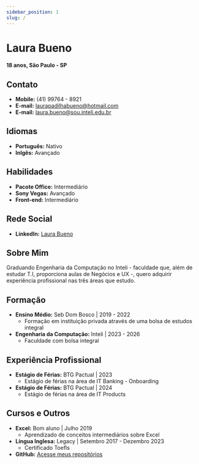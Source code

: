 ```yaml
---
sidebar_position: 1
slug: /
---
```


# Laura Bueno
#### 18 anos, São Paulo - SP

## Contato

- **Mobile:** (41) 99764 - 8921
- **E-mail:** laurapadilhabueno@hotmail.com
- **E-mail:** laura.bueno@sou.inteli.edu.br

## Idiomas
- **Português:** Nativo
- **Inlgês:** Avançado

## Habilidades
- **Pacote Office:** Intermediário
- **Sony Vegas:** Avançado
- **Front-end:** Intermediário

## Rede Social
- **LinkedIn:** [Laura Bueno](https://www.linkedin.com/in/laura-padilha-bueno-b358419a/)

## Sobre Mim

Graduando Engenharia da Computação no Inteli - faculdade que, além de estudar T.I, proporciona aulas de Negócios e UX -, quero adquirir experiência profissional nas três áreas que estudo.

## Formação
- **Ensino Médio:** Seb Dom Bosco | 2019 - 2022
  - Formação em instituição privada através de uma bolsa de estudos integral
- **Engenharia da Computação:** Inteli | 2023 - 2026
  - Faculdade com bolsa integral

## Experiência Profissional
- **Estágio de Férias:** BTG Pactual | 2023
  - Estágio de férias na área de IT Banking - Onboarding
- **Estágio de Férias:** BTG Pactual | 2024
  - Estágio de férias na área de IT Products 

## Cursos e Outros
- **Excel:** Bom aluno | Julho 2019
  - Aprendizado de conceitos intermediários sobre Excel
- **Língua Inglesa:** Legacy | Setembro 2017 - Dezembro 2023
  - Certificado Toefls
- **GitHub:** [Acesse meus repositórios](https://github.com/laurapbueno)
